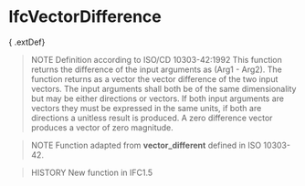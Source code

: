 # IfcVectorDifference

{ .extDef}
> NOTE Definition according to ISO/CD 10303-42:1992
> This function returns the difference of the input arguments as (Arg1 - Arg2). The function returns as a vector the vector difference of the two input vectors. The input arguments shall both be of the same dimensionality but may be either directions or vectors. If both input arguments are vectors they must be expressed in the same units, if both are directions a unitless result is produced. A zero difference vector produces a vector of zero magnitude.

> NOTE Function adapted from **vector_different** defined in ISO 10303-42.

> HISTORY New function in IFC1.5

